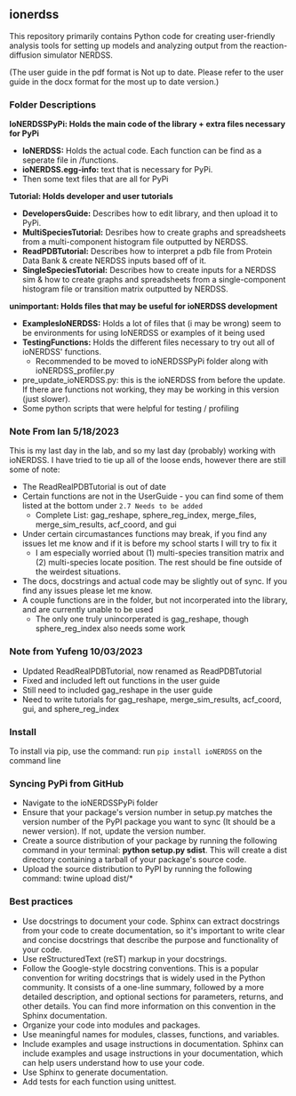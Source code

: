 ## ionerdss

This repository primarily contains Python code for creating user-friendly analysis tools for setting up models and analyzing output from the reaction-diffusion simulator NERDSS.

(The user guide in the pdf format is Not up to date. Please refer to the user guide in the docx format for the most up to date version.)

### Folder Descriptions

**IoNERDSSPyPi: Holds the main code of the library + extra files necessary for PyPi**
 - **IoNERDSS:** Holds the actual code. Each function can be find as a seperate file in /functions.
 - **ioNERDSS.egg-info:** text that is necessary for PyPi.
 - Then some text files that are all for PyPi


**Tutorial: Holds developer and user tutorials**
 - **DevelopersGuide:** Describes how to edit library, and then upload it to PyPi.
 - **MultiSpeciesTutorial:** Desribes how to create graphs and spreadsheets from a multi-component histogram file outputted by NERDSS.
 - **ReadPDBTutorial:** Describes how to interpret a pdb file from Protein Data Bank & create NERDSS inputs based off of it.
 - **SingleSpeciesTutorial:** Describes how to create inputs for a NERDSS sim & how to create graphs and spreadsheets 
                              from a single-component histogram file or transition matrix outputted by NERDSS.

**unimportant: Holds files that may be useful for ioNERDSS development**
 - **ExamplesIoNERDSS:** Holds a lot of files that (i may be wrong) seem to be environments for using IoNERDSS or examples of it being used
 - **TestingFunctions:** Holds the different files necessary to try out all of ioNERDSS' functions. 
    - Recommended to be moved to ioNERDSSPyPi folder along with ioNERDSS_profiler.py
 - pre_update_ioNERDSS.py: this is the ioNERDSS from before the update. If there are functions not working, they may be working in this version (just slower).
 - Some python scripts that were helpful for testing / profiling

### Note From Ian 5/18/2023
This is my last day in the lab, and so my last day (probably) working with ioNERDSS. I have tried to tie up all of the loose ends, however there are still some of note:
 - The ReadRealPDBTutorial is out of date 
 - Certain functions are not in the UserGuide - you can find some of them listed at the bottom under ``2.7 Needs to be added``
     - Complete List: gag_reshape, sphere_reg_index, merge_files, merge_sim_results, acf_coord, and gui
 - Under certain circumastances functions may break, if you find any issues let me know and if it is before my school starts I will try to fix it
   - I am especially worried about (1) multi-species transition matrix and (2) multi-species locate position. The rest should be fine outside of the weirdest situations.
 - The docs, docstrings and actual code may be slightly out of sync. If you find any issues please let me know.
 - A couple functions are in the folder, but not incorperated into the library, and are currently unable to be used
   - The only one truly unincorperated is gag_reshape, though sphere_reg_index also needs some work

### Note from Yufeng 10/03/2023
- Updated ReadRealPDBTutorial, now renamed as ReadPDBTutorial
- Fixed and included left out functions in the user guide
- Still need to included gag_reshape in the user guide
- Need to write tutorials for gag_reshape, merge_sim_results, acf_coord, gui, and sphere_reg_index

### Install

To install via pip, use the command: 
run ``pip install ioNERDSS`` on the command line

### Syncing PyPi from GitHub

- Navigate to the ioNERDSSPyPi folder
- Ensure that your package's version number in setup.py matches the version number of the PyPI package you want to sync (It should be a newer version). If not, update the version number.
- Create a source distribution of your package by running the following command in your terminal: **python setup.py sdist**. This will create a dist directory containing a tarball of your package's source code.
- Upload the source distribution to PyPI by running the following command: twine upload dist/*

### Best practices

- Use docstrings to document your code. Sphinx can extract docstrings from your code to create documentation, so it's important to write clear and concise docstrings that describe the purpose and functionality of your code.
- Use reStructuredText (reST) markup in your docstrings.
- Follow the Google-style docstring conventions. This is a popular convention for writing docstrings that is widely used in the Python community. It consists of a one-line summary, followed by a more detailed description, and optional sections for parameters, returns, and other details. You can find more information on this convention in the Sphinx documentation.
- Organize your code into modules and packages.
- Use meaningful names for modules, classes, functions, and variables.
- Include examples and usage instructions in documentation. Sphinx can include examples and usage instructions in your documentation, which can help users understand how to use your code.
- Use Sphinx to generate documentation.
- Add tests for each function using unittest.
